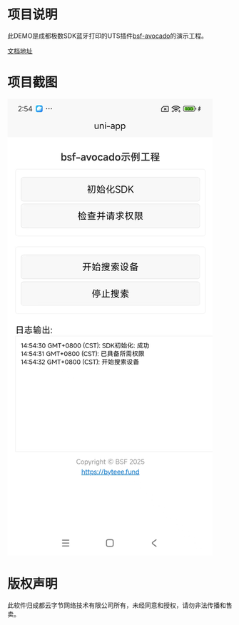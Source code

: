 # 项目说明

此DEMO是成都极数SDK蓝牙打印的UTS插件[bsf-avocado](https://byteee.fund/project/bsf-avocado)的演示工程。

[文档地址](https://github.com/byteee-fund/bsf-avocado-doc)

# 项目截图

![项目截图](./screenshots/1.jpeg)

# 版权声明

此软件归成都云字节网络技术有限公司所有，未经同意和授权，请勿非法传播和售卖。